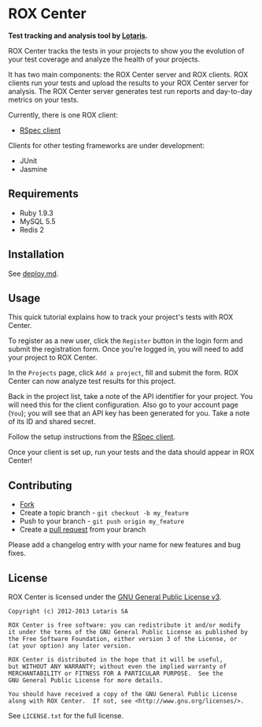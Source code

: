 # ROX Center

**Test tracking and analysis tool by [Lotaris](http://www.lotaris.com).**

ROX Center tracks the tests in your projects to show you the evolution of your test coverage and analyze the health of your projects.

It has two main components: the ROX Center server and ROX clients.
ROX clients run your tests and upload the results to your ROX Center server for analysis.
The ROX Center server generates test run reports and day-to-day metrics on your tests.

Currently, there is one ROX client:

* [RSpec client](https://github.com/lotaris/rox-client-rspec)

Clients for other testing frameworks are under development:

* JUnit
* Jasmine

## Requirements

* Ruby 1.9.3
* MySQL 5.5
* Redis 2

## Installation

See [deploy.md](doc/rox/deploy.md).

## Usage

This quick tutorial explains how to track your project's tests with ROX Center.

To register as a new user, click the `Register` button in the login form and submit the registration form.
Once you're logged in, you will need to add your project to ROX Center.

In the `Projects` page, click `Add a project`, fill and submit the form.
ROX Center can now analyze test results for this project.

Back in the project list, take a note of the API identifier for your project.
You will need this for the client configuration.
Also go to your account page (`You`); you will see that an API key has been generated for you.
Take a note of its ID and shared secret.

Follow the setup instructions from the [RSpec client](https://github.com/lotaris/rox-client-rspec).

Once your client is set up, run your tests and the data should appear in ROX Center!

## Contributing

* [Fork](https://help.github.com/articles/fork-a-repo)
* Create a topic branch - `git checkout -b my_feature`
* Push to your branch - `git push origin my_feature`
* Create a [pull request](http://help.github.com/pull-requests/) from your branch

Please add a changelog entry with your name for new features and bug fixes.

## License

ROX Center is licensed under the [GNU General Public License v3](http://www.gnu.org/licenses/gpl.html).

    Copyright (c) 2012-2013 Lotaris SA

    ROX Center is free software: you can redistribute it and/or modify
    it under the terms of the GNU General Public License as published by
    the Free Software Foundation, either version 3 of the License, or
    (at your option) any later version.

    ROX Center is distributed in the hope that it will be useful,
    but WITHOUT ANY WARRANTY; without even the implied warranty of
    MERCHANTABILITY or FITNESS FOR A PARTICULAR PURPOSE.  See the
    GNU General Public License for more details.

    You should have received a copy of the GNU General Public License
    along with ROX Center.  If not, see <http://www.gnu.org/licenses/>.

See `LICENSE.txt` for the full license.
